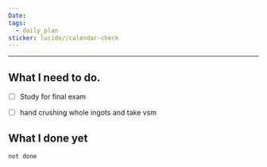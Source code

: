 ```yaml
---
Date: 
tags:
  - daily_plan
sticker: lucide//calendar-check
---
```

---
## What I need to do.

- [ ] Study for final exam
- [ ] hand crushing whole ingots and take vsm



## What I done yet
```tasks
not done
```
